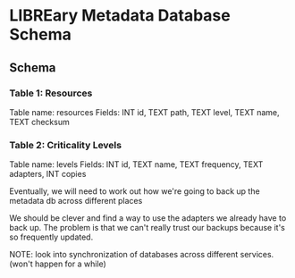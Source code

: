 # LIBREary Metadata Database Schema

## Schema

### Table 1: Resources

Table name: resources
Fields: INT id, TEXT path, TEXT level, TEXT name, TEXT checksum

### Table 2: Criticality Levels

Table name: levels
Fields: INT id, TEXT name, TEXT frequency, TEXT adapters, INT copies


Eventually, we will need to work out how we're going to back up the metadata db across different places

We should be clever and find a way to use the adapters we already have to back up. The problem is that we can't really trust our backups because it's so frequently updated. 

NOTE: look into synchronization of databases across different services. (won't happen for a while)


